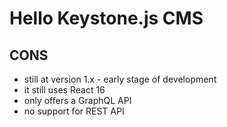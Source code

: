 # Hello Keystone.js CMS

## CONS

- still at version 1.x - early stage of development
- it still uses React 16
- only offers a GraphQL API
- no support for REST API
